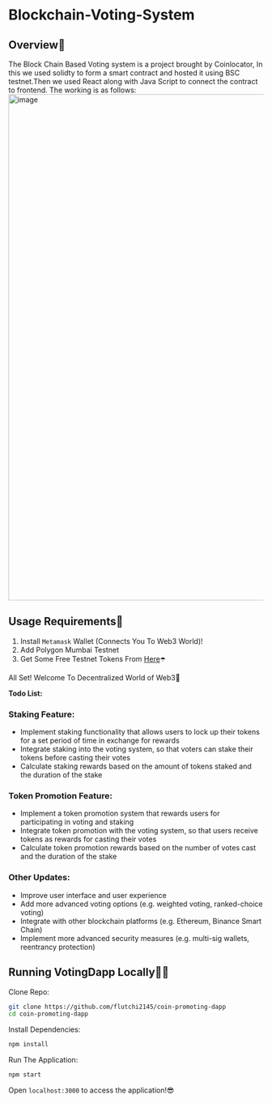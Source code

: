# Blockchain-Voting-System

## Overview💜

The Block Chain Based Voting system is a project brought by Coinlocator, In this we used solidty to form a smart contract
and hosted it using BSC testnet.Then we used React along with Java Script to connect the contract to frontend.
The working is as follows:
<img width="1000" alt="image" src="https://github.com/SamarthGhante/Blockchain-Voting-System/assets/144468120/c7f191e1-5103-4afc-8425-3b4a6d7d1508">

## Usage Requirements🤖

1. Install `Metamask` Wallet (Connects You To Web3 World)!
2. Add Polygon Mumbai Testnet </strong>
3. Get Some Free Testnet Tokens From <a href="https://mumbaifaucet.com/">Here</a></strong>☂️
<p>All Set! Welcome To Decentralized World of Web3🤩</p>

**Todo List:**

### Staking Feature:

- Implement staking functionality that allows users to lock up their tokens for a set period of time in exchange for rewards
- Integrate staking into the voting system, so that voters can stake their tokens before casting their votes
- Calculate staking rewards based on the amount of tokens staked and the duration of the stake

### Token Promotion Feature:

- Implement a token promotion system that rewards users for participating in voting and staking
- Integrate token promotion with the voting system, so that users receive tokens as rewards for casting their votes
- Calculate token promotion rewards based on the number of votes cast and the duration of the stake

### Other Updates:

- Improve user interface and user experience
- Add more advanced voting options (e.g. weighted voting, ranked-choice voting)
- Integrate with other blockchain platforms (e.g. Ethereum, Binance Smart Chain)
- Implement more advanced security measures (e.g. multi-sig wallets, reentrancy protection)

## Running VotingDapp Locally👨‍💻

Clone Repo:

```sh
git clone https://github.com/flutchi2145/coin-promoting-dapp
cd coin-promoting-dapp
```

Install Dependencies:

```sh
npm install
```

Run The Application:

```sh
npm start
```

Open `localhost:3000` to access the application!😎
